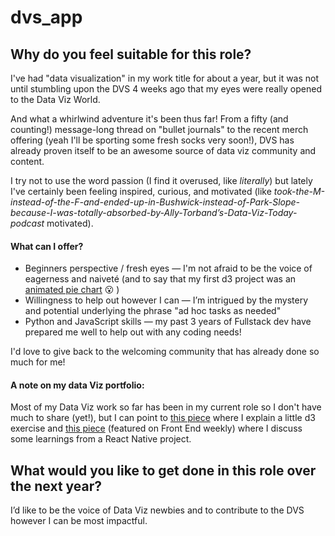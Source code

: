 # dvs_app

## Why do you feel suitable for this role?
I've had "data visualization" in my work title for about a year, but it was not until stumbling upon the DVS 4 weeks ago that my eyes were really opened to the Data Viz World.

And what a whirlwind adventure it's been thus far!  From a fifty (and counting!) message-long thread on "bullet journals" to the recent merch offering (yeah I'll be sporting some fresh socks very soon!), DVS has already proven itself to be an awesome source of data viz community and content.

I try not to use the word passion (I find it overused, like _literally_) but lately I've certainly been feeling inspired, curious, and motivated (like _took-the-M-instead-of-the-F-and-ended-up-in-Bushwick-instead-of-Park-Slope-because-I-was-totally-absorbed-by-Ally-Torband’s-Data-Viz-Today-podcast_ motivated).

#### What can I offer?
* Beginners perspective / fresh eyes — I'm not afraid to be the voice of eagerness and naiveté (and to say that my first d3 project was an [animated pie chart](https://mell0kat.github.io/d3_pie_chart_cell_phone_data/) 😮 )
* Willingness to help out however I can — I’m intrigued by the mystery and potential underlying the phrase "ad hoc tasks as needed"
* Python and JavaScript skills — my past 3 years of Fullstack dev have prepared me well to help out with any coding needs!

I'd love to give back to the welcoming community that has already done so much for me!

#### A note on my data Viz portfolio:
Most of my Data Viz work so far has been in my current role so I don't have much to share (yet!), but I can point to [this piece](https://observablehq.com/@mell0kat/katherine-uses-trigonometry-for-the-first-time-in-years) where I explain a little d3 exercise and [this piece](https://medium.com/front-end-weekly/takeaways-from-our-latest-react-native-project-99d2d619ff99) (featured on Front End weekly) where I discuss some learnings from a React Native project.

## What would you like to get done in this role over the next year?
I’d like to be the voice of Data Viz newbies and to contribute to the DVS however I can be most impactful.  
